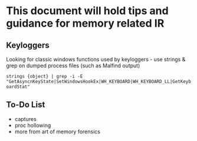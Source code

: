 # This document will hold tips and guidance for memory related IR

## Keyloggers
Looking for classic windows functions used by keyloggers - use strings & grep on dumped process files (such as Malfind output)


```strings {object} | grep -i -E "GetAsyncnKeyState|SetWindowsHookEx|WH_KEYBOARD|WH_KEYBOARD_LL|GetKeyboardStat"```

## To-Do List
- captures
- proc hollowing
- more from art of memory forensics

